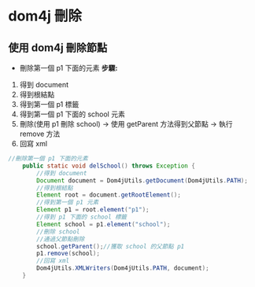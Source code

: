 # dom4j 刪除

## 使用 dom4j 刪除節點
- 刪除第一個 p1 下面的元素
**步驟:**
1. 得到 document
2. 得到根結點
3. 得到第一個 p1 標籤
4. 得到第一個 p1 下面的 school 元素
5. 刪除(使用 p1 刪除 school) ->
   使用 getParent 方法得到父節點 -> 執行 remove 方法
6. 回寫 xml


```java
//刪除第一個 p1 下面的元素
	public static void delSchool() throws Exception {
		//得到 document
		Document document = Dom4jUtils.getDocument(Dom4jUtils.PATH);
		//得到根結點
		Element root = document.getRootElement();
		//得到第一個 p1 元素
		Element p1 = root.element("p1");
		//得到 p1 下面的 school 標籤
		Element school = p1.element("school");
		//刪除 school
		//通過父節點刪除
		school.getParent();//獲取 school 的父節點 p1
		p1.remove(school);
		//回寫 xml 
		Dom4jUtils.XMLWriters(Dom4jUtils.PATH, document);
	}
```
